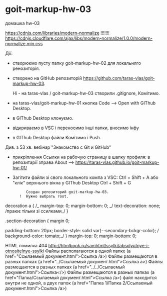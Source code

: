 # goit-markup-hw-03

домашка hw-03

https://cdnjs.com/libraries/modern-normalize !!!!!!!
https://cdnjs.cloudflare.com/ajax/libs/modern-normalize/1.0.0/modern-normalize.min.css

Дії:

- створюємо пусту папку goit-markup-hw-02 для локальнлго ренозиторія.
- створено на GitHub репозиторій https://github.com/taras-vlas/goit-markup-hw-03.

  Ні - на taras-vlas / goit-markup-hw-03 створили .gitignore, Комітимо.

- на taras-vlas/goit-markup-hw-01 кнопка Code --> Open with GIThub Desktop.

- в GIThub Desktop клонуємо.

- відкриваємо в VSC і переносимо інші папки, вносимо інфу
- в GIThub Desktop файли Комітимо і Push.

Див. з 53 хв. вебінар "Знакомство с Git и GitHub"

- прикріплення Ccылки на рабочую страницу в шапку профиля: в репозитарії зправа About --> https://taras-vlas.github.io/goit-markup-hw-01/

- Загітити файли зі свого локального компа з VSC:
  Ctrl + Shift + A або "клік" верхнього вікна у GIThub Desktop
  Ctrl + Shift + G

            Создан репозиторий goit-markup-hw-03.
         !  Нужно выбрать root.

decoration a {
/_ margin-top: 0;
margin-bottom: 0; _/
text-decoration: none; /праює тільки зі ссилками\_/
}

.section-decoration {
margin 0;

padding-bottom: 20px;
border-style: solid var(--secondary-bckgr-color);
/ background-color: tomato;\_/
}
margin-top: 0;
margin-bottom: 0;

HTML помилка 404
http://htmlbook.ru/samhtml/ssylki/absolyutnye-i-otnositelnye-ssylki
Файлы располагаются в одной папке
(a href="Ссылаемый документ.html">Ссылка /a>)
Файлы размещаются в разных папках
(a href="../Ссылаемый документ.html">Ссылка a>)
Файлы размещаются в разных папках
(a href="../../Ссылаемый документ.html">Ссылка</>)
Файлы размещаются в разных папках
(a href="Папка/Ссылаемый документ.html">Ссылка /a>)
файл находится внутри не одной, а двух папок
(a href="Папка 1/Папка 2/Ссылаемый документ.html">Ссылка /a>)
